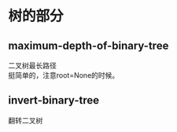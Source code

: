 # 树的部分

## maximum-depth-of-binary-tree
二叉树最长路径
<br>
挺简单的，注意root=None的时候。

## invert-binary-tree
翻转二叉树
<br>



